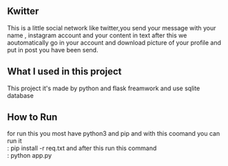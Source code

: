 ## Kwitter
This is a little social network like twitter,you send your message with your name , instagram account and your content in text after this we aoutomatically go in your account and download picture of your profile and put in post you have been send.

## What I used in this project 
This project it's made by python and flask freamwork and use sqlite database 

## How to Run 
for run this you most have python3 and pip and with this coomand you can run it <br/>:
  pip install -r req.txt
 and after this run this command <br/>:
  python app.py

